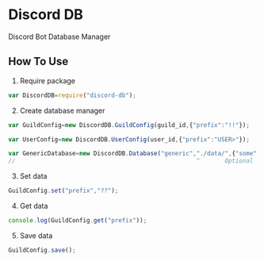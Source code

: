 # Discord DB
Discord Bot Database Manager

## How To Use
1. Require package
```js
var DiscordDB=require("discord-db");
```
2. Create database manager
```js
var GuildConfig=new DiscordDB.GuildConfig(guild_id,{"prefix":"!!"});

var UserConfig=new DiscordDB.UserConfig(user_id,{"prefix":"USER>"});

var GenericDatabase=new DiscordDB.Database("generic","./data/",{"some":"data"});
//                                                   ^       Optional        ^
```
3. Set data
```js
GuildConfig.set("prefix","??");
```
4. Get data
```js
console.log(GuildConfig.get("prefix"));
```
5. Save data
```js
GuildConfig.save();
```
